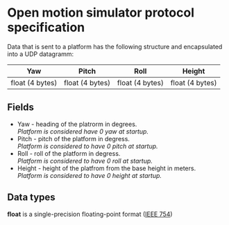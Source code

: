 # Open motion simulator protocol specification

Data that is sent to a platform has the following structure and encapsulated into a UDP datagramm:

Yaw | Pitch | Roll | Height
---|---|---|---
float (4 bytes) | float (4 bytes) | float (4 bytes) | float (4 bytes) 

## Fields

* Yaw - heading of the platrorm in degrees.  
  *Platform is considered have 0 yaw at startup.*
* Pitch - pitch of the platform in degress.  
  *Platform is considered to have 0 pitch at startup.*
* Roll - roll of the platform in degress.  
  *Platform is considered to have 0 roll at startup.*
* Height - height of the platfrom from the base height in meters.  
  *Platform is considered to have 0 height at startup.*

## Data types
**float** is a single-precision floating-point format ([IEEE 754](https://en.wikipedia.org/wiki/Single-precision_floating-point_format))
